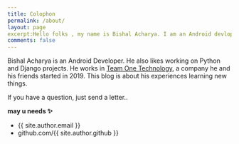 ```yaml
---
title: Colophon
permalink: /about/
layout: page
excerpt:Hello folks , my name is Bishal Acharya. I am an Android devloper. I like Python and Django. This blog is about my experiences learning new things.
comments: false
---
```

Bishal Acharya is an Android Developer. He also likes working on Python and Django projects. He works in <a href="http://www.teamonetech.com" target="_blank" rel="noopener"> Team One Technology</a>, a company he and his friends started in 2019. This blog is about his experiences learning new things. 

If you have a question, just send a letter..


**may u needs ✨**

- {{ site.author.email }}
- github.com/{{ site.author.github }}
